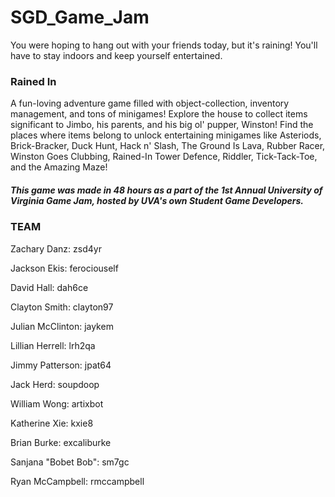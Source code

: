 # SGD_Game_Jam
You were hoping to hang out with your friends today, but it's raining! You'll have to stay indoors and keep yourself entertained.

### Rained In 
A fun-loving adventure game filled with object-collection, inventory management, and tons of minigames! Explore the house to collect items significant to Jimbo, his parents, and his big ol' pupper, Winston! Find the places where items belong to unlock entertaining minigames like Asteriods, Brick-Bracker, Duck Hunt, Hack n' Slash, The Ground Is Lava, Rubber Racer, Winston Goes Clubbing, Rained-In Tower Defence, Riddler, Tick-Tack-Toe, and the Amazing Maze!

##### This game was made in 48 hours as a part of the 1st Annual University of Virginia Game Jam, hosted by UVA's own Student Game Developers.

### TEAM

Zachary Danz: zsd4yr

Jackson Ekis: ferociouself

David Hall: dah6ce

Clayton Smith: clayton97

Julian McClinton: jaykem

Lillian Herrell: lrh2qa

Jimmy Patterson: jpat64

Jack Herd: soupdoop

William Wong: artixbot

Katherine Xie: kxie8

Brian Burke: excaliburke

Sanjana "Bobet Bob": sm7gc

Ryan McCampbell: rmccampbell
